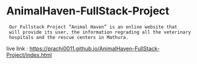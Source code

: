 # AnimalHaven-FullStack-Project
     Our Fullstack Project “Animal Haven” is an online website that 
     will provide its user, the information regrading all the veterinary
     hospitals and the rescue centers in Mathura.

live link : https://prachi0011.github.io/AnimalHaven-FullStack-Project/index.html
